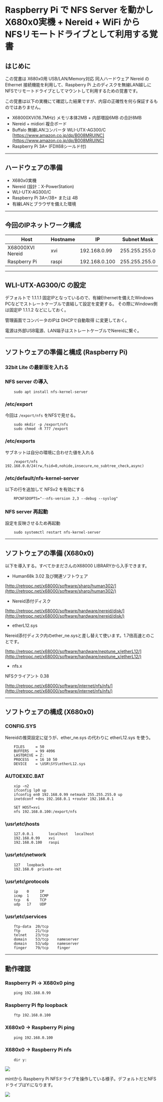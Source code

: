 # Raspberry Pi で NFS Server を動かし X680x0実機 + Nereid + WiFi から NFSリモートドライブとして利用する覚書

## はじめに

この覚書は X680x0用 USB/LAN/Memory対応 同人ハードウェア Nereid の Ethernet 接続機能を利用して、Raspberry Pi 上のディスクを無線LAN越しにNFSでリモートドライブとしてマウントして利用するための覚書です。

この覚書は以下の実機にて確認した結果ですが、内容の正確性を何ら保証するものではありません。

* X68000XVI(16.7MHz) メモリ本体2MB + 内部増設6MB の合計8MB
* Nereid + midiori 複合ボード
* Buffalo 無線LANコンバータ WLI-UTX-AG300/C [https://www.amazon.co.jp/dp/B008MRUINC](https://www.amazon.co.jp/dp/B008MRUINC)
* Raspberry Pi 3A+ (FDX68シールド付)

---

## ハードウェアの準備

* X680x0実機
* Nereid (設計：X-PowerStation)
* WLI-UTX-AG300/C
* Raspberry Pi 3A+/3B+ または 4B
* 有線LANとブラウザを備えた環境

---

## 今回のIPネットワーク構成

|Host|Hostname|IP|Subnet Mask|
-|-|-|-
|X68000XVI Nereid|xvi|192.168.0.99|255.255.255.0|
|Raspberry Pi|raspi|192.168.0.100|255.255.255.0|

---

## WLI-UTX-AG300/C の設定

デフォルトで 1.1.1.1 固定IPとなっているので、有線Ethernetを備えたWindows PCなどでストレートケーブルで直結して設定を変更する。
その際にWindows側は固定IP 1.1.1.2 などにしておく。

管理画面でコンバータのIPは DHCPで自動取得 に変更しておく。

電源は外部USB電源、LAN端子はストレートケーブルでNereidに繋ぐ。

---

## ソフトウェアの準備と構成 (Raspberry Pi)

### 32bit Lite の最新版を入れる

### NFS server の導入

        sudo apt install nfs-kernel-server

### /etc/export

今回は `/export/nfs` をNFSで見せる。

        sudo mkdir -p /export/nfs
        sudo chmod -R 777 /export
        
### /etc/exports

サブネットは自分の環境に合わせた値を入れる

        /export/nfs    192.168.0.0/24(rw,fsid=0,nohide,insecure,no_subtree_check,async)

### /etc/default/nfs-kernel-server

以下の行を追加して NFSv2 を有効にする

        RPCNFSDOPTS="--nfs-version 2,3 --debug --syslog"

### NFS server 再起動

設定を反映させるため再起動

        sudo systemctl restart nfs-kernel-server

---

## ソフトウェアの準備 (X680x0)

以下を導入する。すべてかまださんのX68000 LIBRARYから入手できます。

* Human68k 3.02 及び関連ソフトウェア

[http://retropc.net/x68000/software/sharp/human302/](http://retropc.net/x68000/software/sharp/human302/)

* Nereid添付ディスク

[http://retropc.net/x68000/software/hardware/nereid/disk/](http://retropc.net/x68000/software/hardware/nereid/disk/)

* etherL12.sys

Nereid添付ディスク内のether_ne.sysと差し替えて使います。1.7倍高速とのことです。

[http://retropc.net/x68000/software/hardware/neptune_x/etherL12/](http://retropc.net/x68000/software/hardware/neptune_x/etherL12/)

* nfs.x 

NFSクライアント 0.38 

[http://retropc.net/x68000/software/internet/nfs/nfs/](http://retropc.net/x68000/software/internet/nfs/nfs/)

---

## ソフトウェアの構成 (X680x0)

### CONFIG.SYS

Nereidの推奨設定に従うが、ether_ne.sys の代わりに etherL12.sys を使う。

        FILES     = 50
        BUFFERS   = 99 4096
        LASTDRIVE = Z:
        PROCESS   = 16 10 50
        DEVICE    = \USR\SYS\etherL12.sys

### AUTOEXEC.BAT
        xip -n2
        ifconfig lp0 up
        ifconfig en0 192.168.0.99 netmask 255.255.255.0 up
        inetdconf +dns 192.168.0.1 +router 192.168.0.1

        SET HOST=xvi
        nfs 192.168.0.100:/export/nfs

### \usr\etc\hosts
        127.0.0.1       localhost   localhost
        192.168.0.99    xvi
        192.168.0.100   raspi

### \usr\etc\network
        127   loopback
        192.168.0  private-net

### \usr\etc\protocols
        ip    0     IP
        icmp  1     ICMP
        tcp   6     TCP
        udp   17    UDP

### \usr\etc\services
        ftp-data  20/tcp
        ftp       21/tcp
        telnet    23/tcp
        domain    53/tcp    nameserver
        domain    53/udp    nameserver
        finger    79/tcp    finger

---

## 動作確認

### Raspberry Pi -> X680x0 ping

        ping 192.168.0.99

### Raspberry Pi ftp loopback

        ftp 192.168.0.100

### X680x0 -> Raspberry Pi ping

        ping 192.168.0.100

### X680x0 -> Raspberry Pi nfs

        dir y:


<img src='images/nfs1.png'/>


mintから Raspberry Pi NFSドライブを操作している様子。デフォルトだとNFSドライブはY:になります。

<img src='images/nfs2.jpeg'/>
